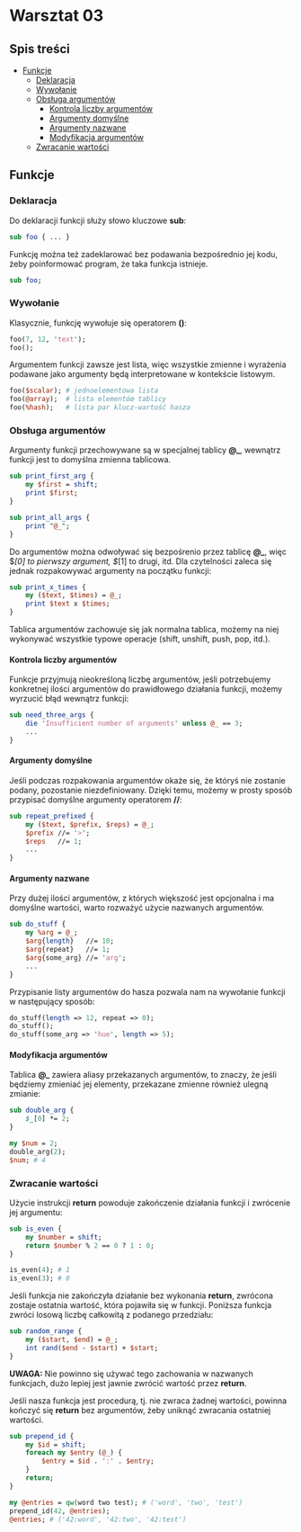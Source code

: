 # Warsztat 03

<!--TOC_START--->
## Spis treści
* [Funkcje](#funkcje)
    * [Deklaracja](#deklaracja)
    * [Wywołanie](#wywołanie)
    * [Obsługa argumentów](#obsługa-argumentów)
        * [Kontrola liczby argumentów](#kontrola-liczby-argumentów)
        * [Argumenty domyślne](#argumenty-domyślne)
        * [Argumenty nazwane](#argumenty-nazwane)
        * [Modyfikacja argumentów](#modyfikacja-argumentów)
    * [Zwracanie wartości](#zwracanie-wartości)

<!--TOC_END--->

## Funkcje
### Deklaracja
Do deklaracji funkcji służy słowo kluczowe **sub**:
````perl
sub foo { ... }
````
Funkcję można też zadeklarować bez podawania bezpośrednio jej kodu, żeby
poinformować program, że taka funkcja istnieje.
````perl
sub foo;
````

### Wywołanie
Klasycznie, funkcję wywołuje się operatorem **()**:
````perl
foo(7, 12, 'text');
foo();
````

Argumentem funkcji zawsze jest lista, więc wszystkie zmienne i wyrażenia
podawane jako argumenty będą interpretowane w kontekście listowym.
````perl
foo($scalar); # jednoelementowa lista
foo(@array);  # lista elementóœ tablicy
foo(%hash);   # lista par klucz-wartość hasza
````

### Obsługa argumentów
Argumenty funkcji przechowywane są w specjalnej tablicy **@_**, wewnątrz
funkcji jest to domyślna zmienna tablicowa.
````perl
sub print_first_arg {
    my $first = shift;
    print $first;
}

sub print_all_args {
    print "@_";
}
````

Do argumentów można odwoływać się bezpośrenio przez tablicę **@_**, więc
$_[0] to pierwszy argument, $_[1] to drugi, itd. Dla czytelności zaleca
się jednak rozpakowywać argumenty na początku funkcji:
````perl
sub print_x_times {
    my ($text, $times) = @_;
    print $text x $times;
}
````

Tablica argumentów zachowuje się jak normalna tablica, możemy na niej
wykonywać wszystkie typowe operacje (shift, unshift, push, pop, itd.).

#### Kontrola liczby argumentów
Funkcje przyjmują nieokreśloną liczbę argumentów, jeśli potrzebujemy
konkretnej ilości argumentów do prawidłowego działania funkcji, możemy
wyrzucić błąd wewnątrz funkcji:
````perl
sub need_three_args {
    die 'Insufficient number of arguments' unless @_ == 3;
    ...
}
````

#### Argumenty domyślne
Jeśli podczas rozpakowania argumentów okaże się, że któryś nie zostanie podany,
pozostanie niezdefiniowany. Dzięki temu, możemy w prosty sposób przypisać
domyślne argumenty operatorem **//**:
````perl
sub repeat_prefixed {
    my ($text, $prefix, $reps) = @_;
    $prefix //= '>';
    $reps   //= 1;
    ...
}
````

#### Argumenty nazwane
Przy dużej ilości argumentów, z których większość jest opcjonalna i ma
domyślne wartości, warto rozważyć użycie nazwanych argumentów.
````perl
sub do_stuff {
    my %arg = @_;
    $arg{length}   //= 10;
    $arg{repeat}   //= 1;
    $arg{some_arg} //= 'arg';
    ...
}
````
Przypisanie listy argumentów do hasza pozwala nam na wywołanie funkcji
w następujący sposób:
````perl
do_stuff(length => 12, repeat => 0);
do_stuff();
do_stuff(some_arg => 'hue', length => 5);
````

#### Modyfikacja argumentów
Tablica **@_** zawiera aliasy przekazanych argumentów, to znaczy, że jeśli
będziemy zmieniać jej elementy, przekazane zmienne również ulegną zmianie:
````perl
sub double_arg {
    $_[0] *= 2;
}

my $num = 2;
double_arg(2);
$num; # 4
````

### Zwracanie wartości
Użycie instrukcji **return** powoduje zakończenie działania funkcji i zwrócenie
jej argumentu:
````perl
sub is_even {
    my $number = shift;
    return $number % 2 == 0 ? 1 : 0;
}

is_even(4); # 1
is_even(3); # 0
````

Jeśli funkcja nie zakończyła działanie bez wykonania **return**, zwrócona
zostaje ostatnia wartość, która pojawiła się w funkcji. Poniższa funkcja
zwróci losową liczbę całkowitą z podanego przedziału:
````perl
sub random_range {
    my ($start, $end) = @_;
    int rand($end - $start) + $start;
}
````

**UWAGA:** Nie powinno się używać tego zachowania w nazwanych funkcjach,
dużo lepiej jest jawnie zwrócić wartość przez **return**.

Jeśli nasza funkcja jest procedurą, tj. nie zwraca żadnej wartości, powinna
kończyć się **return** bez argumentów, żeby uniknąć zwracania ostatniej
wartości.
````perl
sub prepend_id {
    my $id = shift;
    foreach my $entry (@_) {
        $entry = $id . ':' . $entry;
    }
    return;
}

my @entries = qw(word two test); # ('word', 'two', 'test')
prepend_id(42, @entries);
@entries; # ('42:word', '42:two', '42:test')
````
